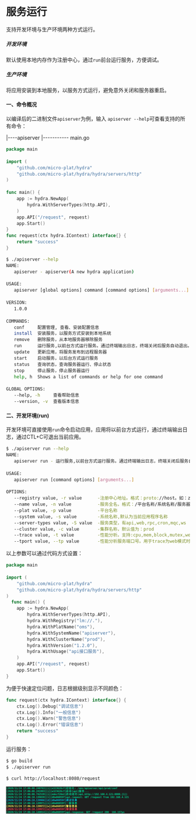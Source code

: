 
服务运行
===================================
支持开发环境与生产环境两种方式运行。

##### 开发环境
默认使用本地内存作为注册中心，通过`run`前台运行服务，方便调试。

##### 生产环境
将应用安装到本地服务，以服务方式运行，避免意外关闭和服务器重启。

#### 一、命令概况

以编译后的二进制文件`apiserver`为例，输入 `apiserver --help`可查看支持的所有命令：


|----apiserver
|----------- main.go

```go
package main

import (
	"github.com/micro-plat/hydra"
	"github.com/micro-plat/hydra/hydra/servers/http"
)

func main() {
	app := hydra.NewApp(
		hydra.WithServerTypes(http.API),
	)
	app.API("/request", request)
	app.Start()
}
func request(ctx hydra.IContext) interface{} {
	return "success"
}
```

```sh
$ ./apiserver --help
NAME:
   apiserver - apiserver(A new hydra application)

USAGE:
   apiserver [global options] command [command options] [arguments...]

VERSION:
   1.0.0

COMMANDS:
   conf     配置管理, 查看、安装配置信息
   install  安装服务，以服务方式安装到本地系统
   remove   删除服务，从本地服务器移除服务
   run      运行服务,以前台方式运行服务。通过终端输出日志，终端关闭后服务自动退出。
   update   更新应用，将服务发布到远程服务器
   start    启动服务，以后台方式运行服务
   status   查询状态，查询服务器运行、停止状态
   stop     停止服务，停止服务器运行
   help, h  Shows a list of commands or help for one command

GLOBAL OPTIONS:
   --help, -h     查看帮助信息
   --version, -v  查看版本信息
```

#### 二、开发环境(run)

开发环境可直接使用`run`命令启动应用，应用将以前台方式运行，通过终端输出日志，通过CTL+C可退出当前应用。

```sh
$ ./apiserver run --help
NAME:
   apiserver run - 运行服务,以前台方式运行服务。通过终端输出日志，终端关闭后服务自动退出。

USAGE:
   apiserver run [command options] [arguments...]

OPTIONS:
   --registry value, -r value      -注册中心地址。格式：proto://host。如：zk://ip1,ip2  或 fs://../ 
   --name value, -n value          -服务全名，格式：/平台名称/系统名称/服务器类型/集群名称 
   --plat value, -p value          -平台名称
   --system value, -s value        -系统名称,默认为当前应用程序名称
   --server-types value, -S value  -服务类型，有api,web,rpc,cron,mqc,ws
   --cluster value, -c value       -集群名称，默认值为：prod
   --trace value, -t value         -性能分析。支持:cpu,mem,block,mutex,web
   --tport value, --tp value       -性能分析服务端口号。用于trace为web模式时的端口号。默认：19999
```
以上参数可以通过代码方式设置：
```go
package main

import (
	"github.com/micro-plat/hydra"
	"github.com/micro-plat/hydra/hydra/servers/http"
)
  func main() {
	app := hydra.NewApp(
		hydra.WithServerTypes(http.API),
		hydra.WithRegistry("lm://."),
		hydra.WithPlatName("oms"),
		hydra.WithSystemName("apiserver"),
		hydra.WithClusterName("prod"),
		hydra.WithVersion("1.2.0"),
		hydra.WithUsage("api接口服务"),
	)
	app.API("/request", request)
	app.Start()
}

```
为便于快速定位问题，日志根据级别显示不同颜色：

```go
func request(ctx hydra.IContext) interface{} {
	ctx.Log().Debug("调试信息")
	ctx.Log().Info("一般信息")
	ctx.Log().Warn("警告信息")
	ctx.Log().Error("错误信息")
	return "success"
}
```
运行服务：
```sh
$ go build
$ ./apiserver run
```

```sh
$ curl http://localhost:8080/request
```
![日志](./imgs/log.png)